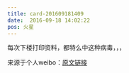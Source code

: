 ```yaml
---
title: card-201609181409
date:  2016-09-18 14:02:22
pos: 火星
---
```

每次下楼打印资料，都特么中这种病毒，，， 

来源于个人weibo：[原文链接](https://m.weibo.cn/status/E8PPuqDs6?mblogid=E8PPuqDs6)